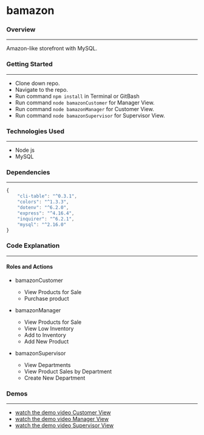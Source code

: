 # bamazon

### Overview
---
Amazon-like storefront with MySQL.

### Getting Started
---
* Clone down repo.
* Navigate to the repo.
* Run command ```npm install``` in Terminal or GitBash
* Run command ```node bamazonCustomer``` for Manager View.
* Run command ```node bamazonManager``` for Customer View.
* Run command ```node bamazonSupervisor``` for Supervisor View.

### Technologies Used
---
* Node js
* MySQL

### Dependencies
---
```js
{
    "cli-table": "^0.3.1",
    "colors": "^1.3.3",
    "dotenv": "^6.2.0",
    "express": "^4.16.4",
    "inquirer": "^6.2.1",
    "mysql": "^2.16.0"
}
```
### Code Explanation
---
#### Roles and Actions

* bamazonCustomer
    * View Products for Sale
    * Purchase product

* bamazonManager
    * View Products for Sale
    * View Low Inventory
    * Add to Inventory
    * Add New Product

* bamazonSupervisor
    * View Departments
    * View Product Sales by Department
    * Create New Department

### Demos
---
* [watch the demo video Customer View](https://drive.google.com/file/d/1sfHh_Xpy8NZrH33jkEApgwRMfFS2DY9E/view)
* [watch the demo video Manager View](https://drive.google.com/file/d/1uC6LkDol39efRUeGAgrRjVJVRAitLJGS/view)
* [watch the demo video Supervisor View](https://drive.google.com/file/d/1aGPxZtw7ZgRDAiLObHlJEAGUUkvbBPsk/view)
